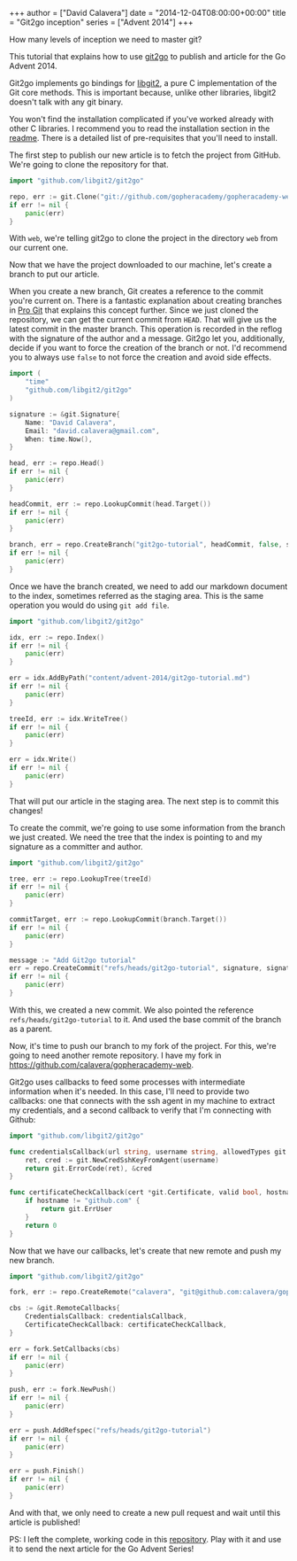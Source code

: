 +++
author = ["David Calavera"]
date = "2014-12-04T08:00:00+00:00"
title = "Git2go inception"
series = ["Advent 2014"]
+++

How many levels of inception we need to master git?

This tutorial that explains how to use [git2go](https://github.com/libgit2/git2go) to publish and article for the Go Advent 2014.

Git2go implements go bindings for [libgit2](https://github.com/libgit2/libgit2), a pure C implementation of the Git core methods. This is important because, unlike other libraries, libgit2 doesn't talk with any git binary.

You won't find the installation complicated if you've worked already with other C libraries. I recommend you to read the installation section in the [readme](https://github.com/libgit2/git2go/blob/master/README.md#installing). There is a detailed list of pre-requisites that you'll need to install.

The first step to publish our new article is to fetch the project from GitHub. We're going to clone the repository for that.

```go
import "github.com/libgit2/git2go"

repo, err := git.Clone("git://github.com/gopheracademy/gopheracademy-web.git", "web", &git.CloneOptions{})
if err != nil {
	panic(err)
}
```

With `web`, we're telling git2go to clone the project in the directory `web` from our current one.

Now that we have the project downloaded to our machine, let's create a branch to put our article.

When you create a new branch, Git creates a reference to the commit you're current on. There is a fantastic explanation about creating branches in [Pro Git](http://git-scm.com/book/en/v2/Git-Branching-Branches-in-a-Nutshell) that explains this concept further.
Since we just cloned the repository, we can get the current commit from `HEAD`. That will give us the latest commit in the master branch. This operation is recorded in the reflog with the signature of the author and a message. Git2go let you, additionally, decide if you want to force the creation of the branch or not. I'd recommend you to always use `false` to not force the creation and avoid side effects.

```go
import (
	"time"
	"github.com/libgit2/git2go"
)

signature := &git.Signature{
	Name: "David Calavera",
	Email: "david.calavera@gmail.com",
	When: time.Now(),
}

head, err := repo.Head()
if err != nil {
	panic(err)
}

headCommit, err := repo.LookupCommit(head.Target())
if err != nil {
	panic(err)
}

branch, err = repo.CreateBranch("git2go-tutorial", headCommit, false, signature, "Branch for git2go's tutorial")
if err != nil {
	panic(err)
}
```

Once we have the branch created, we need to add our markdown document to the index, sometimes referred as the staging area. This is the same operation you would do using `git add file`.

```go
import "github.com/libgit2/git2go"

idx, err := repo.Index()
if err != nil {
	panic(err)
}

err = idx.AddByPath("content/advent-2014/git2go-tutorial.md")
if err != nil {
	panic(err)
}

treeId, err := idx.WriteTree()
if err != nil {
	panic(err)
}

err = idx.Write()
if err != nil {
	panic(err)
}
```

That will put our article in the staging area. The next step is to commit this changes!

To create the commit, we're going to use some information from the branch we just created. We need the tree that the index is pointing to and my signature as a committer and author.

```go
import "github.com/libgit2/git2go"

tree, err := repo.LookupTree(treeId)
if err != nil {
	panic(err)
}

commitTarget, err := repo.LookupCommit(branch.Target())
if err != nil {
	panic(err)
}

message := "Add Git2go tutorial"
err = repo.CreateCommit("refs/heads/git2go-tutorial", signature, signature, message, tree, commitTarget)
if err != nil {
	panic(err)
}
```

With this, we created a new commit. We also pointed the reference `refs/heads/git2go-tutorial` to it. And used the base commit of the branch as a parent.

Now, it's time to push our branch to my fork of the project. For this, we're going to need another remote repository. I have my fork in https://github.com/calavera/gopheracademy-web.

Git2go uses callbacks to feed some processes with intermediate information when it's needed. In this case, I'll need to provide two callbacks: one that connects with the ssh agent in my machine to extract my credentials, and a second callback to verify that I'm connecting with Github:


```go
import "github.com/libgit2/git2go"

func credentialsCallback(url string, username string, allowedTypes git.CredType) (int, *git.Cred) {
	ret, cred := git.NewCredSshKeyFromAgent(username)
	return git.ErrorCode(ret), &cred
}

func certificateCheckCallback(cert *git.Certificate, valid bool, hostname string) int {
	if hostname != "github.com" {
		return git.ErrUser
	}
	return 0
}
```

Now that we have our callbacks, let's create that new remote and push my new branch.

```go
import "github.com/libgit2/git2go"

fork, err := repo.CreateRemote("calavera", "git@github.com:calavera/gopheracademy-web.git")

cbs := &git.RemoteCallbacks{
	CredentialsCallback: credentialsCallback,
	CertificateCheckCallback: certificateCheckCallback,
}

err = fork.SetCallbacks(cbs)
if err != nil {
	panic(err)
}

push, err := fork.NewPush()
if err != nil {
	panic(err)
}

err = push.AddRefspec("refs/heads/git2go-tutorial")
if err != nil {
	panic(err)
}

err = push.Finish()
if err != nil {
	panic(err)
}
```

And with that, we only need to create a new pull request and wait until this article is published!

PS: I left the complete, working code in this [repository](https://github.com/calavera/go-advent-2014). Play with it and use it to send the next article for the Go Advent Series!
